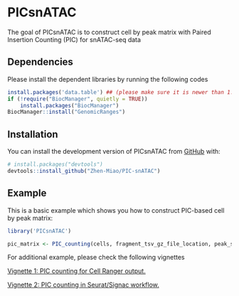 
<!-- README.md is generated from README.Rmd. Please edit that file -->

# PICsnATAC

<!-- badges: start -->
<!-- badges: end -->

The goal of PICsnATAC is to construct cell by peak matrix with Paired
Insertion Counting (PIC) for snATAC-seq data

## Dependencies

Please install the dependent libraries by running the following codes
``` r
install.packages('data.table') ## (please make sure it is newer than 1.8)
if (!require("BiocManager", quietly = TRUE))
    install.packages("BiocManager")
BiocManager::install("GenomicRanges")
```

## Installation

You can install the development version of PICsnATAC from
[GitHub](https://github.com/Zhen-Miao/PIC-snATAC) with:

``` r
# install.packages("devtools")
devtools::install_github("Zhen-Miao/PIC-snATAC")
```

## Example

This is a basic example which shows you how to construct PIC-based cell
by peak matrix:

``` r
library('PICsnATAC')

pic_matrix <- PIC_counting(cells, fragment_tsv_gz_file_location, peak_sets)
```
For additional example, please check the following vignettes 

[Vignette 1: PIC counting for Cell Ranger output.](https://htmlpreview.github.io/?https://github.com/Zhen-Miao/PIC-snATAC/blob/main/vignettes/vignette-1----PIC-counting-with-10X-Cell-Ranger-output.html)

[Vignette 2: PIC counting in Seurat/Signac workflow.](https://htmlpreview.github.io/?https://github.com/Zhen-Miao/PIC-snATAC/blob/main/vignettes/vignette-2----PIC-counting-in-Seurat-workflow.html)


